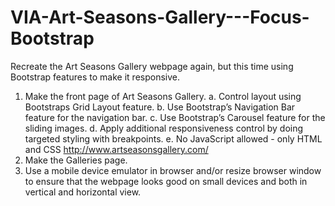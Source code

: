 # VIA-Art-Seasons-Gallery---Focus-Bootstrap
Recreate the Art Seasons Gallery webpage again, but this time using Bootstrap features to make it responsive.
1) Make the front page of Art Seasons Gallery.
a. Control layout using Bootstraps Grid Layout feature.
b. Use Bootstrap’s Navigation Bar feature for the navigation bar.
c. Use Bootstrap’s Carousel feature for the sliding images.
d. Apply additional responsiveness control by doing targeted styling with breakpoints.
e. No JavaScript allowed - only HTML and CSS
http://www.artseasonsgallery.com/
2) Make the Galleries page.
3) Use a mobile device emulator in browser and/or resize browser window to
ensure that the webpage looks good on small devices and both in vertical and horizontal view.

